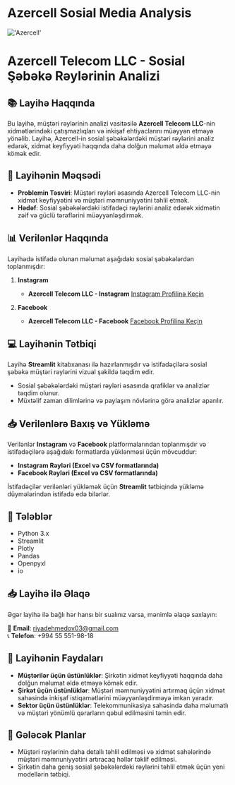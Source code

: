 # Azercell Sosial Media Analysis

!['Azercell'](https://fed.az/upload/news/995493.png)

# Azercell Telecom LLC - Sosial Şəbəkə Rəylərinin Analizi

## 📚 Layihə Haqqında
Bu layihə, müştəri rəylərinin analizi vasitəsilə **Azercell Telecom LLC**-nin xidmətlərindəki çatışmazlıqları və inkişaf ehtiyaclarını müəyyən etməyə yönəlib. Layihə, Azercell-in sosial şəbəkələrdəki müştəri rəylərini analiz edərək, xidmət keyfiyyəti haqqında daha dolğun məlumat əldə etməyə kömək edir.

## 🚀 Layihənin Məqsədi
- **Problemin Təsviri**: Müştəri rəyləri əsasında Azercell Telecom LLC-nin xidmət keyfiyyətini və müştəri məmnuniyyətini təhlil etmək.  
- **Hədəf**: Sosial şəbəkələrdəki istifadəçi rəylərini analiz edərək xidmətin zəif və güclü tərəflərini müəyyənləşdirmək.

## 📊 Verilənlər Haqqında
Layihədə istifadə olunan məlumat aşağıdakı sosial şəbəkələrdən toplanmışdır:
1. **Instagram**
   - **Azercell Telecom LLC - Instagram** [Instagram Profilinə Keçin](https://www.instagram.com/azercell/?hl=en)
   
2. **Facebook**
   - **Azercell Telecom LLC - Facebook** [Facebook Profilinə Keçin](https://www.facebook.com/azercell/?hl=en)

## 💻 Layihənin Tətbiqi
Layihə **Streamlit** kitabxanası ilə hazırlanmışdır və istifadəçilərə sosial şəbəkə müştəri rəylərini vizual şəkildə təqdim edir.

- Sosial şəbəkələrdəki müştəri rəyləri əsasında qrafiklər və analizlər təqdim olunur.
- Müxtəlif zaman dilimlərinə və paylaşım növlərinə görə analizlər aparılır.

## 📥 Verilənlərə Baxış və Yükləmə
Verilənlər **Instagram** və **Facebook** platformalarından toplanmışdır və istifadəçilərə aşağıdakı formatlarda yüklənməsi üçün mövcuddur:
- **Instagram Rəyləri (Excel və CSV formatlarında)**
- **Facebook Rəyləri (Excel və CSV formatlarında)**

İstifadəçilər verilənləri yükləmək üçün **Streamlit** tətbiqində yükləmə düymələrindən istifadə edə bilərlər.

## 🔧 Tələblər
- Python 3.x
- Streamlit
- Plotly
- Pandas
- Openpyxl
- io

## 📥 Layihə ilə Əlaqə
Əgər layihə ilə bağlı hər hansı bir sualınız varsa, mənimlə əlaqə saxlayın:

📧 **Email**: riyadehmedov03@gmail.com  
📞 **Telefon**: +994 55 551-98-18

## 🌟 Layihənin Faydaları
- **Müştərilər üçün üstünlüklər**: Şirkətin xidmət keyfiyyəti haqqında daha dolğun məlumat əldə etməyə kömək edir.
- **Şirkət üçün üstünlüklər**: Müştəri məmnuniyyətini artırmaq üçün xidmət sahəsində inkişaf istiqamətlərini müəyyənləşdirməyə imkan yaradır.
- **Sektor üçün üstünlüklər**: Telekommunikasiya sahəsində daha məlumatlı və müştəri yönümlü qərarların qəbul edilməsini təmin edir.

## 🎯 Gələcək Planlar
- Müştəri rəylərinin daha detallı təhlil edilməsi və xidmət sahələrində müştəri məmnuniyyətini artıracaq həllər təklif edilməsi.
- Şirkətin daha geniş sosial şəbəkələrdəki rəylərini təhlil etmək üçün yeni modellərin tətbiqi.
